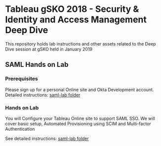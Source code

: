 # Tableau gSKO 2018 - Security & Identity and Access Management Deep Dive

This repository holds lab instructions and other assets related to the Deep Dive session at gSKO held in January 2019

## SAML Hands on Lab

### Prerequisites

Please sign up for a personal Online site and Okta Development account. Detailed instructions: [saml-lab folder](saml-lab/saml-prereqs.md)

### Hands on Lab

You will Configure your Tableau Online site to support SAML SSO. We will cover basic setup, Automated Provisioning using SCIM and Multi-factor Authentication

See detailed instructions: [saml-lab folder](saml-lab/saml-lab.md)